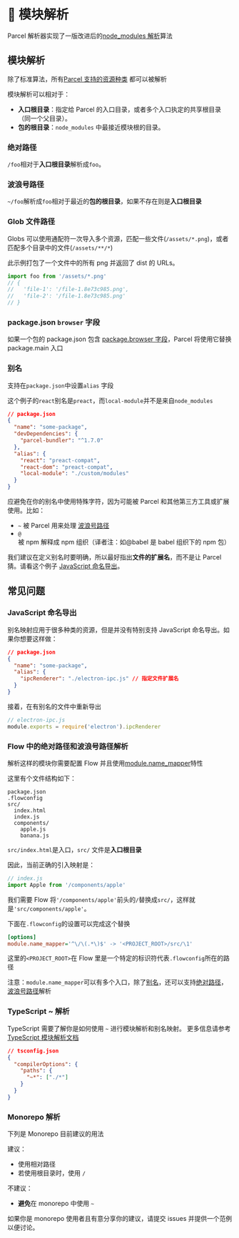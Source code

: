 # 📔 模块解析

Parcel 解析器实现了一版改进后的[node_modules 解析](https://nodejs.org/api/modules.html#modules_all_together)算法

## 模块解析

除了标准算法，所有[Parcel 支持的资源种类](/assets.html) 都可以被解析

模块解析可以相对于：

- **入口根目录**：指定给 Parcel 的入口目录，或者多个入口执定的共享根目录（同一个父目录）。
- **包的根目录**：`node_modules` 中最接近模块根的目录。

### 绝对路径

`/foo`相对于**入口根目录**解析成`foo`。

### 波浪号路径

`~/foo`解析成`foo`相对于最近的**包的根目录**，如果不存在则是**入口根目录**

### Glob 文件路径

Globs 可以使用通配符一次导入多个资源，匹配一些文件(`/assets/*.png`)，或者匹配多个目录中的文件(`/assets/**/*`)

此示例打包了一个文件中的所有 png 并返回了 dist 的 URLs。

```javascript
import foo from '/assets/*.png'
// {
//   'file-1': '/file-1.8e73c985.png',
//   'file-2': '/file-1.8e73c985.png'
// }
```

### package.json `browser` 字段

如果一个包的 package.json 包含 [package.browser 字段](https://docs.npmjs.com/files/package.json#browser)，Parcel 将使用它替换 package.main 入口

### 别名

支持在`package.json`中设置`alias` 字段

这个例子的`react`别名是`preact`，而`local-module`并不是来自`node_modules`

```json
// package.json
{
  "name": "some-package",
  "devDependencies": {
    "parcel-bundler": "^1.7.0"
  },
  "alias": {
    "react": "preact-compat",
    "react-dom": "preact-compat",
    "local-module": "./custom/modules"
  }
}
```

应避免在你的别名中使用特殊字符，因为可能被 Parcel 和其他第三方工具或扩展使用。比如：

- `~` 被 Parcel 用来处理 [波浪号路径](#波浪号路径)
- `@` 被 npm 解释成 npm 组织（译者注：如@babel 是 babel 组织下的 npm 包）

我们建议在定义别名时要明确，所以最好指出**文件的扩展名**，而不是让 Parcel 猜。请看这个例子 [JavaScript 命名导出](#JavaScript-命名导出)。

## 常见问题

### JavaScript 命名导出

别名映射应用于很多种类的资源，但是并没有特别支持 JavaScript 命名导出。如果你想要这样做：

```json
// package.json
{
  "name": "some-package",
  "alias": {
    "ipcRenderer": "./electron-ipc.js" // 指定文件扩展名
  }
}
```

接着，在有别名的文件中重新导出

```js
// electron-ipc.js
module.exports = require('electron').ipcRenderer
```

### Flow 中的绝对路径和波浪号路径解析

解析这样的模块你需要配置 Flow 并且使用[module.name_mapper](https://flow.org/en/docs/config/options/#toc-module-name-mapper-regex-string)特性

这里有个文件结构如下：

```
package.json
.flowconfig
src/
  index.html
  index.js
  components/
    apple.js
    banana.js
```

`src/index.html`是入口，`src/` 文件是**入口根目录**

因此，当前正确的引入映射是：

```javascript
// index.js
import Apple from '/components/apple'
```

我们需要 Flow 将`'/components/apple'`前头的`/`替换成`src/`，这样就是`'src/components/apple'`。

下面在`.flowconfig`的设置可以完成这个替换

```ini
[options]
module.name_mapper='^\/\(.*\)$' -> '<PROJECT_ROOT>/src/\1'
```

这里的`<PROJECT_ROOT>`在 Flow 里是一个特定的标识符代表`.flowconfig`所在的路径

注意：`module.name_mapper`可以有多个入口，除了[别名](module_resolution.html#别名)，还可以支持[绝对路径](module_resolution.html#绝对路径)，[波浪号路径](module_resolution.html#波浪号路径)解析

### TypeScript ~ 解析

TypeScript 需要了解你是如何使用 `~` 进行模块解析和别名映射。
更多信息请参考 [TypeScript 模块解析文档](https://www.typescriptlang.org/docs/handbook/module-resolution.html)

```json
// tsconfig.json
{
  "compilerOptions": {
    "paths": {
      "~*": ["./*"]
    }
  }
}
```

### Monorepo 解析

下列是 Monorepo 目前建议的用法

建议：

- 使用相对路径
- 若使用根目录时，使用 `/`

不建议：

- **避免**在 monorepo 中使用 `~`

如果你是 monorepo 使用者且有意分享你的建议，请提交 issues 并提供一个范例以便讨论。
